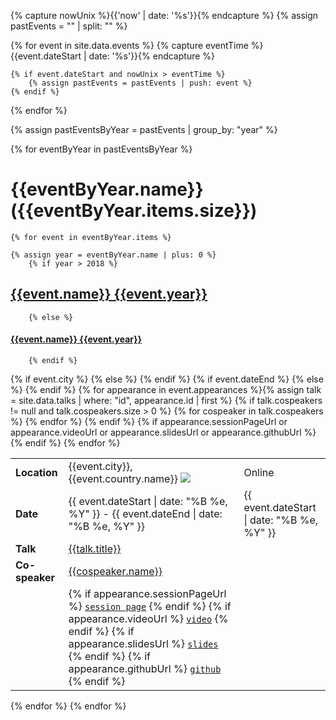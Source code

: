 
{% capture nowUnix %}{{'now' | date: '%s'}}{% endcapture %}
{% assign pastEvents = "" | split: "" %}

{% for event in site.data.events %}
    {% capture eventTime %}{{event.dateStart | date: '%s'}}{% endcapture %}

    {% if event.dateStart and nowUnix > eventTime %}
        {% assign pastEvents = pastEvents | push: event %}
    {% endif %}
{% endfor %}

{% assign pastEventsByYear = pastEvents | group_by: "year" %}

{% for eventByYear in pastEventsByYear %}

# [](#{{eventByYear.name}}){{eventByYear.name}} ({{eventByYear.items.size}})

    {% for event in eventByYear.items %}

    {% assign year = eventByYear.name | plus: 0 %}
        {% if year > 2018 %}
## [](#{{event.id}})[{{event.name}} {{event.year}}]({{event.url}})
        {% else %}
#### [](#{{event.id}})[{{event.name}} {{event.year}}]({{event.url}})
        {% endif %}

<table>
    <tr>
        <td><strong>Location</strong></td>
        {% if event.city %}
            <td>{{event.city}}, {{event.country.name}} <img src="images/flags/{{event.country.flag}}.gif"/></td>
        {% else %}
            <td>Online</td>
        {% endif %}
    </tr>
    <tr>
        <td><strong>Date</strong></td>
        {% if event.dateEnd %}
            <td>{{ event.dateStart | date: "%B %e, %Y" }} - {{ event.dateEnd | date: "%B %e, %Y" }}</td>
        {% else %}
            <td >{{ event.dateStart | date: "%B %e, %Y" }}</td>
        {% endif %}
    </tr>
    {% for appearance in event.appearances %}{% assign talk = site.data.talks | where: "id", appearance.id | first %}    
        <tr>
            <td><strong>Talk</strong></td>
            <td><a href="talks#{{talk.id}}">{{talk.title}}</a></td>
        </tr>
        {% if talk.cospeakers != null and talk.cospeakers.size > 0 %}
            {% for cospeaker in talk.cospeakers %}
            <tr>
                <td><strong>Co-speaker</strong></td>
                <td><a href="{{cospeaker.twitterUrl}}" target="_blank">{{cospeaker.name}}</a></td>
            </tr>
            {% endfor %}
        {% endif %}
        {% if appearance.sessionPageUrl or appearance.videoUrl or appearance.slidesUrl or appearance.githubUrl %}
            <tr>
                <td>&nbsp;</td>
                <td>
                    {% if appearance.sessionPageUrl %}
                        <a target="_blank" href="{{appearance.sessionPageUrl}}"><code>session page</code></a>
                    {% endif %}
                    {% if appearance.videoUrl %}
                        <a target="_blank" href="{{appearance.videoUrl}}"><code>video</code></a>
                    {% endif %}
                    {% if appearance.slidesUrl %}
                        <a target="_blank" href="{{appearance.slidesUrl}}"><code>slides</code></a>
                    {% endif %}
                    {% if appearance.githubUrl %}
                        <a target="_blank" href="{{appearance.githubUrl}}"><code>github</code></a>
                    {% endif %}
                </td>
            </tr>  
        {% endif %}  
    {% endfor %}
</table>
    {% endfor %}
{% endfor %}
